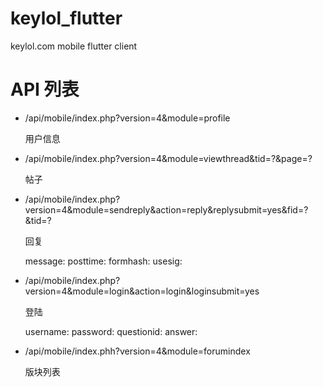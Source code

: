 # keylol_flutter
keylol.com mobile flutter client

# API 列表  

* /api/mobile/index.php?version=4&module=profile  

    用户信息  

* /api/mobile/index.php?version=4&module=viewthread&tid=?&page=?  

    帖子  
   
* /api/mobile/index.php?version=4&module=sendreply&action=reply&replysubmit=yes&fid=?&tid=?

    回复
    
    message:
    posttime:
    formhash:
    usesig:

* /api/mobile/index.php?version=4&module=login&action=login&loginsubmit=yes

    登陆

    username:
    password:
    questionid:
    answer:
    
* /api/mobile/index.phh?version=4&module=forumindex

    版块列表
